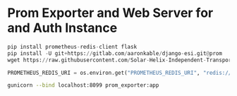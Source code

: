 # Prom Exporter and Web Server for and Auth Instance

```python
pip install prometheus-redis-client flask
pip install -U git+https://gitlab.com/aaronkable/django-esi.git@prom
wget https://raw.githubusercontent.com/Solar-Helix-Independent-Transport/allianceauth-prom-client/master/prom_exporter.py

PROMETHEUS_REDIS_URI = os.environ.get("PROMETHEUS_REDIS_URI", "redis://redis:6379/3")

```

```bash
gunicorn --bind localhost:8099 prom_exporter:app
```